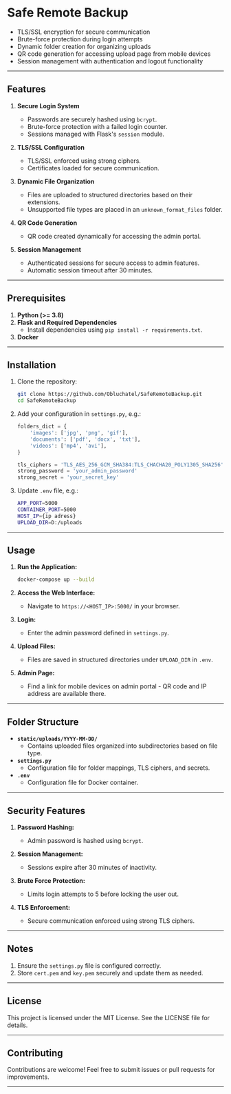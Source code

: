 # Safe Remote Backup

- TLS/SSL encryption for secure communication
- Brute-force protection during login attempts
- Dynamic folder creation for organizing uploads
- QR code generation for accessing upload page from mobile devices
- Session management with authentication and logout functionality

---

## Features

1. **Secure Login System**
   - Passwords are securely hashed using `bcrypt`.
   - Brute-force protection with a failed login counter.
   - Sessions managed with Flask's `session` module.

2. **TLS/SSL Configuration**
   - TLS/SSL enforced using strong ciphers.
   - Certificates loaded for secure communication.

3. **Dynamic File Organization**
   - Files are uploaded to structured directories based on their extensions.
   - Unsupported file types are placed in an `unknown_format_files` folder.

4. **QR Code Generation**
   - QR code created dynamically for accessing the admin portal.

5. **Session Management**
   - Authenticated sessions for secure access to admin features.
   - Automatic session timeout after 30 minutes.

---

## Prerequisites

1. **Python (>= 3.8)**
2. **Flask and Required Dependencies**
   - Install dependencies using `pip install -r requirements.txt`.
3. **Docker**

---

## Installation

1. Clone the repository:
   ```bash
   git clone https://github.com/Obluchatel/SafeRemoteBackup.git
   cd SafeRemoteBackup
   ```

2. Add your configuration in `settings.py`, e.g.:
   ```python
   folders_dict = {
       'images': ['jpg', 'png', 'gif'],
       'documents': ['pdf', 'docx', 'txt'],
       'videos': ['mp4', 'avi'],
   }

   tls_ciphers = 'TLS_AES_256_GCM_SHA384:TLS_CHACHA20_POLY1305_SHA256'
   strong_password = 'your_admin_password'
   strong_secret = 'your_secret_key'
   ```
3. Update `.env` file, e.g.:
    ```bash
    APP_PORT=5000
    CONTAINER_PORT=5000
    HOST_IP={ip adress}
    UPLOAD_DIR=D:/uploads
   ```
---

## Usage

1. **Run the Application:**
   ```bash
   docker-compose up --build
   ```

2. **Access the Web Interface:**
   - Navigate to `https://<HOST_IP>:5000/` in your browser.

3. **Login:**
   - Enter the admin password defined in `settings.py`.

4. **Upload Files:**
   - Files are saved in structured directories under `UPLOAD_DIR` in `.env`.

5. **Admin Page:**
   - Find a link for mobile devices on admin portal - QR code and IP address are available there.

---

## Folder Structure

- **`static/uploads/YYYY-MM-DD/`**
  - Contains uploaded files organized into subdirectories based on file type.
- **`settings.py`**
  - Configuration file for folder mappings, TLS ciphers, and secrets.
- **`.env`**
  - Configuration file for Docker container.
---

## Security Features

1. **Password Hashing:**
   - Admin password is hashed using `bcrypt`.

2. **Session Management:**
   - Sessions expire after 30 minutes of inactivity.

3. **Brute Force Protection:**
   - Limits login attempts to 5 before locking the user out.

4. **TLS Enforcement:**
   - Secure communication enforced using strong TLS ciphers.

---

## Notes

1. Ensure the `settings.py` file is configured correctly.
2. Store `cert.pem` and `key.pem` securely and update them as needed.

---

## License

This project is licensed under the MIT License. See the LICENSE file for details.

---

## Contributing

Contributions are welcome! Feel free to submit issues or pull requests for improvements.

---


